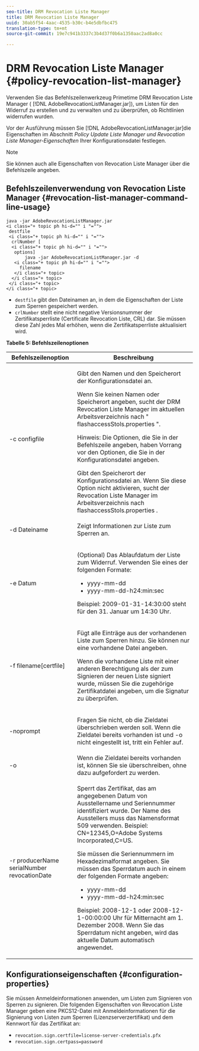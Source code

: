 ```yaml
---
seo-title: DRM Revocation Liste Manager
title: DRM Revocation Liste Manager
uuid: 30ab5f54-4aac-4535-b30c-b4e5dbfbc475
translation-type: tm+mt
source-git-commit: 19e7c941b3337c3b4d37f0b6a1350aac2ad8a0cc

---
```



# DRM Revocation Liste Manager {#policy-revocation-list-manager}

Verwenden Sie das Befehlszeilenwerkzeug Primetime DRM Revocation Liste Manager ( [!DNL AdobeRevocationListManager.jar]), um Listen für den Widerruf zu erstellen und zu verwalten und zu überprüfen, ob Richtlinien widerrufen wurden.

Vor der Ausführung müssen Sie [!DNL AdobeRevocationListManager.jar]die Eigenschaften im Abschnitt *Policy Update Liste Manager und Revocation Liste Manager-Eigenschaften* Ihrer Konfigurationsdatei festlegen.

>[!NOTE]
>
>Sie können auch alle Eigenschaften von Revocation Liste Manager über die Befehlszeile angeben.

## Befehlszeilenverwendung von Revocation Liste Manager {#revocation-list-manager-command-line-usage}

```
java -jar AdobeRevocationListManager.jar 
<i class="+ topic ph hi-d="" i "="">
 destfile 
 <i class="+ topic ph hi-d="" i "="">
  crlNumber [
  <i class="+ topic ph hi-d="" i "="">
   options] 
       java -jar AdobeRevocationListManager.jar -d 
   <i class="+ topic ph hi-d="" i "="">
     filename
   </i class="+ topic>
  </i class="+ topic>
 </i class="+ topic>
</i class="+ topic>
```

* `destfile` gibt den Dateinamen an, in dem die Eigenschaften der Liste zum Sperren gespeichert werden.
* `crlNumber` stellt eine nicht negative Versionsnummer der Zertifikatsperrliste (Certificate Revocation Liste, CRL) dar. Sie müssen diese Zahl jedes Mal erhöhen, wenn die Zertifikatsperrliste aktualisiert wird.

**Tabelle 5: Befehlszeilenoptionen**

<table frame="all" colsep="1" rowsep="1" class="+ topic/table adobe-d/table " id="table_a3y_wqy_n4">  
 <thead class="- topic/thead "> 
  <tr rowsep="1" class="- topic/row "> 
   <th colname="1" class="- topic/entry entry"> Befehlszeilenoption </th> 
   <th colname="2" class="- topic/entry entry"> Beschreibung </th> 
  </tr> 
 </thead>
 <tbody class="- topic/tbody "> 
  <tr rowsep="1" class="- topic/row "> 
   <td colname="1" class="- topic/entry "><span class="+ topic/ph pr-d/codeph codeph">-c configfile</span> </td> 
   <td colname="2" class="- topic/entry "><p class="- topic/p ">Gibt den Namen und den Speicherort der Konfigurationsdatei an. </p><p class="- topic/p ">Wenn Sie keinen Namen oder Speicherort angeben, sucht der DRM Revocation Liste Manager im aktuellen Arbeitsverzeichnis nach " <span class="filepath"> flashaccessStols.properties</span> ". </p><p>Hinweis:  Die Optionen, die Sie in der Befehlszeile angeben, haben Vorrang vor den Optionen, die Sie in der Konfigurationsdatei angeben. </p>Gibt den Speicherort der Konfigurationsdatei an. Wenn Sie diese Option nicht aktivieren, sucht der Revocation Liste Manager im Arbeitsverzeichnis nach <span class="filepath"> flashaccessStols.properties</span> . </td> 
  </tr> 
  <tr rowsep="1" class="- topic/row "> 
   <td colname="1" class="- topic/entry "><span class="+ topic/ph pr-d/codeph codeph">-d Dateiname</span> </td> 
   <td colname="2" class="- topic/entry "> <p class="- topic/p ">Zeigt Informationen zur Liste zum Sperren an. </p> </td> 
  </tr> 
  <tr rowsep="1" class="- topic/row "> 
   <td colname="1" class="- topic/entry "><span class="+ topic/ph pr-d/codeph codeph">-e Datum</span> </td> 
   <td colname="2" class="- topic/entry "> <p class="- topic/p ">(Optional) Das Ablaufdatum der Liste zum Widerruf. Verwenden Sie eines der folgenden Formate: 
     <ul id="ul_2C89F8183C3647C593CB67576D9DED07"> 
      <li id="li_A866F6CBCB464193A119A6609C8F3B2A"><span class="+ topic/ph pr-d/codeph codeph">yyyy-mm-dd</span> </li> 
      <li id="li_B5F9F6C995E64464838DDE447848F707"><span class="+ topic/ph pr-d/codeph codeph">yyyy-mm-dd-h24:min:sec</span> </li> 
     </ul>Beispiel: 2009-01-31-14:30:00 steht für den 31. Januar um 14:30 Uhr. </p> </td> 
  </tr> 
  <tr rowsep="1" class="- topic/row "> 
   <td colname="1" class="- topic/entry "><span class="codeph">-f filename[certfile]</span> </td> 
   <td colname="2" class="- topic/entry "> <p>Fügt alle Einträge aus der vorhandenen Liste zum Sperren hinzu. Sie können nur eine vorhandene Datei angeben. </p> <p class="- topic/p ">Wenn die vorhandene Liste mit einer anderen Berechtigung als der zum Signieren der neuen Liste signiert wurde, müssen Sie die zugehörige Zertifikatdatei angeben, um die Signatur zu überprüfen. </p> </td> 
  </tr> 
  <tr rowsep="1" class="- topic/row "> 
   <td colname="1" class="- topic/entry "><span class="codeph"> -noprompt</span> </td> 
   <td colname="2" class="- topic/entry "> <p class="- topic/p ">Fragen Sie nicht, ob die Zieldatei überschrieben werden soll. Wenn die Zieldatei bereits vorhanden ist und <span class="codeph"> -o</span> nicht eingestellt ist, tritt ein Fehler auf. </p> </td> 
  </tr> 
  <tr rowsep="1" class="- topic/row "> 
   <td colname="1" class="- topic/entry "><span class="codeph"> -o</span> </td> 
   <td colname="2" class="- topic/entry "> Wenn die Zieldatei bereits vorhanden ist, können Sie sie überschreiben, ohne dazu aufgefordert zu werden. </td> 
  </tr> 
  <tr rowsep="0" class="- topic/row "> 
   <td colname="1" class="- topic/entry "><span class="codeph">-r producerName serialNumber revocationDate</span> </td> 
   <td colname="2" class="- topic/entry "> <p class="- topic/p ">Sperrt das Zertifikat, das am angegebenen Datum von <span class="codeph"> Ausstellername</span> und <span class="codeph"> Seriennummer</span> identifiziert wurde. Der <span class="codeph"> Name des Ausstellers</span> muss das Namensformat 509 verwenden. Beispiel: <span class="codeph"> CN=12345,O=Adobe Systems Incorporated,C=US</span>. </p> <p>Sie müssen die Seriennummern im Hexadezimalformat angeben. Sie müssen das Sperrdatum auch in einem der folgenden Formate angeben: 
     <ul id="ul_1524FBC6818248F3A2B271243E649400"> 
      <li id="li_BC618EA2332D42A59B1B5434CAFFD2AF"><span class="+ topic/ph pr-d/codeph codeph">yyyy-mm-dd</span> </li> 
      <li id="li_97F77810D20C4CF2944EFCFF5DFAE467"><span class="+ topic/ph pr-d/codeph codeph">yyyy-mm-dd-h24:min:sec</span> </li> 
     </ul>Beispiel: 2008-12-1 oder 2008-12-1-00:00:00 Uhr für Mitternacht am 1. Dezember 2008. Wenn Sie das Sperrdatum nicht angeben, wird das aktuelle Datum automatisch angewendet. </p> </td> 
  </tr> 
 </tbody> 
</table>

## Konfigurationseigenschaften {#configuration-properties}

Sie müssen Anmeldeinformationen anwenden, um Listen zum Signieren von Sperren zu signieren. Die folgenden Eigenschaften von Revocation Liste Manager geben eine PKCS12-Datei mit Anmeldeinformationen für die Signierung von Listen zum Sperren (Lizenzserverzertifikat) und dem Kennwort für das Zertifikat an:

* `revocation.sign.certfile=license-server-credentials.pfx`
* `revocation.sign.certpass=password`